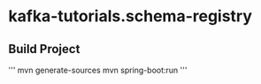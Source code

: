 # kafka-tutorials.schema-registry

## Build Project

'''
mvn generate-sources
mvn spring-boot:run
'''
